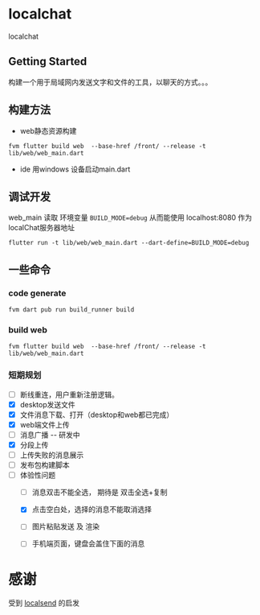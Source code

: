 # localchat

localchat

## Getting Started

构建一个用于局域网内发送文字和文件的工具，以聊天的方式。。。

## 构建方法

* web静态资源构建 
```shell
fvm flutter build web  --base-href /front/ --release -t lib/web/web_main.dart
```

* ide 用windows 设备启动main.dart

## 调试开发
web_main 读取 环境变量 `BUILD_MODE=debug` 从而能使用 localhost:8080 作为localChat服务器地址

```shell
flutter run -t lib/web/web_main.dart --dart-define=BUILD_MODE=debug
```

## 一些命令
### code generate
```shell
fvm dart pub run build_runner build
```

### build web
```shell
fvm flutter build web  --base-href /front/ --release -t lib/web/web_main.dart
```

### 短期规划
* [ ] 断线重连，用户重新注册逻辑。
* [x] desktop发送文件
* [x] 文件消息下载、打开（desktop和web都已完成）
* [x] web端文件上传
* [ ] 消息广播 -- 研发中
* [x] 分段上传
* [ ] 上传失败的消息展示
* [ ] 发布包构建脚本
* [ ] 体验性问题
  * [ ] 消息双击不能全选， 期待是 双击全选+复制
  * [x] 点击空白处，选择的消息不能取消选择
  * [ ] 图片粘贴发送 及 渲染
  * [ ] 手机端页面，键盘会盖住下面的消息
  


# 感谢
受到 [localsend](https://github.com/localsend/localsend) 的启发
